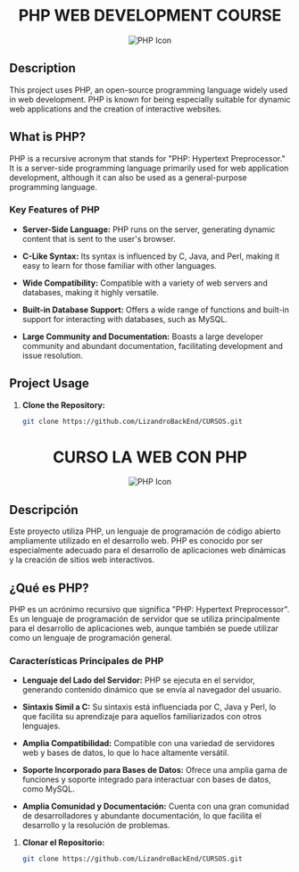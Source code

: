 <h1 align="center">PHP WEB DEVELOPMENT COURSE</h1>

<p align="center">
  <img src="https://www.vectorlogo.zone/logos/php/php-ar21.svg" alt="PHP Icon">
</p>

## Description

This project uses PHP, an open-source programming language widely used in web development. PHP is known for being especially suitable for dynamic web applications and the creation of interactive websites.

## What is PHP?

PHP is a recursive acronym that stands for "PHP: Hypertext Preprocessor." It is a server-side programming language primarily used for web application development, although it can also be used as a general-purpose programming language.

### Key Features of PHP

- **Server-Side Language:** PHP runs on the server, generating dynamic content that is sent to the user's browser.

- **C-Like Syntax:** Its syntax is influenced by C, Java, and Perl, making it easy to learn for those familiar with other languages.

- **Wide Compatibility:** Compatible with a variety of web servers and databases, making it highly versatile.

- **Built-in Database Support:** Offers a wide range of functions and built-in support for interacting with databases, such as MySQL.

- **Large Community and Documentation:** Boasts a large developer community and abundant documentation, facilitating development and issue resolution.

## Project Usage

1. **Clone the Repository:**
   ```bash
   git clone https://github.com/LizandroBackEnd/CURSOS.git

  <h1 align="center">CURSO LA WEB CON PHP</h1>

<p align="center">
  <img src="https://www.vectorlogo.zone/logos/php/php-ar21.svg" alt="PHP Icon">
</p>


## Descripción

Este proyecto utiliza PHP, un lenguaje de programación de código abierto ampliamente utilizado en el desarrollo web. PHP es conocido por ser especialmente adecuado para el desarrollo de aplicaciones web dinámicas y la creación de sitios web interactivos.

## ¿Qué es PHP?

PHP es un acrónimo recursivo que significa "PHP: Hypertext Preprocessor". Es un lenguaje de programación de servidor que se utiliza principalmente para el desarrollo de aplicaciones web, aunque también se puede utilizar como un lenguaje de programación general.

### Características Principales de PHP

- **Lenguaje del Lado del Servidor:** PHP se ejecuta en el servidor, generando contenido dinámico que se envía al navegador del usuario.

- **Sintaxis Simil a C:** Su sintaxis está influenciada por C, Java y Perl, lo que facilita su aprendizaje para aquellos familiarizados con otros lenguajes.

- **Amplia Compatibilidad:** Compatible con una variedad de servidores web y bases de datos, lo que lo hace altamente versátil.

- **Soporte Incorporado para Bases de Datos:** Ofrece una amplia gama de funciones y soporte integrado para interactuar con bases de datos, como MySQL.

- **Amplia Comunidad y Documentación:** Cuenta con una gran comunidad de desarrolladores y abundante documentación, lo que facilita el desarrollo y la resolución de problemas.


1. **Clonar el Repositorio:**
   ```bash
   git clone https://github.com/LizandroBackEnd/CURSOS.git
